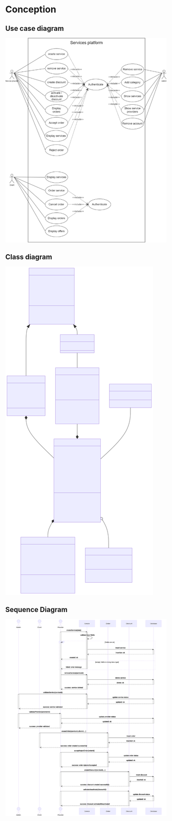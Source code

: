 # Conception

## Use case diagram

![use case diagram](./use-case%20diagram.drawio.png)

## Class diagram

![use case diagram](./class%20diagram.svg)

## Sequence Diagram

![use case diagram](./detailed-sequence-diagram.svg)
